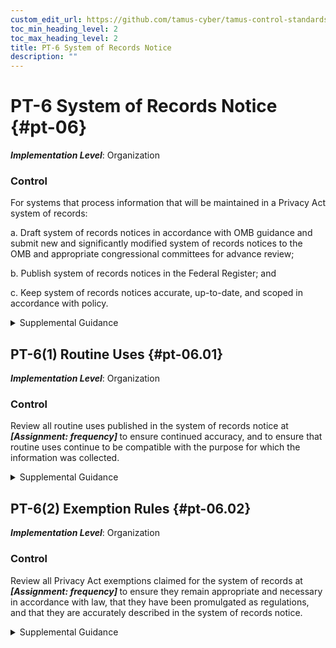 ```yaml
---
custom_edit_url: https://github.com/tamus-cyber/tamus-control-standards/tree/main/content/tamus.edu/TAMUS_profile.xml
toc_min_heading_level: 2
toc_max_heading_level: 2
title: PT-6 System of Records Notice
description: ""
---
```


# PT-6 System of Records Notice {#pt-06}

_**Implementation Level**_: Organization

### Control

For systems that process information that will be maintained in a Privacy Act system of records:

a. Draft system of records notices in accordance with OMB guidance and submit new and significantly modified system of records notices to the OMB and appropriate congressional committees for advance review;

b. Publish system of records notices in the Federal Register; and

c. Keep system of records notices accurate, up-to-date, and scoped in accordance with policy.


<details><summary>Supplemental Guidance</summary>The [PRIVACT](#18e71fec-c6fd-475a-925a-5d8495cf8455) requires that federal agencies publish a system of records notice in the Federal Register upon the establishment and/or modification of a [PRIVACT](#18e71fec-c6fd-475a-925a-5d8495cf8455) system of records. As a general matter, a system of records notice is required when an agency maintains a group of any records under the control of the agency from which information is retrieved by the name of an individual or by some identifying number, symbol, or other identifier. The notice describes the existence and character of the system and identifies the system of records, the purpose(s) of the system, the authority for maintenance of the records, the categories of records maintained in the system, the categories of individuals about whom records are maintained, the routine uses to which the records are subject, and additional details about the system as described in [OMB A-108](#3671ff20-c17c-44d6-8a88-7de203fa74aa).</details>


## PT-6(1) Routine Uses {#pt-06.01}

_**Implementation Level**_: Organization

### Control

Review all routine uses published in the system of records notice at <strong title="pt-06.01_odp"> <em>[Assignment: frequency]</em> </strong> to ensure continued accuracy, and to ensure that routine uses continue to be compatible with the purpose for which the information was collected.


<details><summary>Supplemental Guidance</summary>A [PRIVACT](#18e71fec-c6fd-475a-925a-5d8495cf8455) routine use is a particular kind of disclosure of a record outside of the federal agency maintaining the system of records. A routine use is an exception to the [PRIVACT](#18e71fec-c6fd-475a-925a-5d8495cf8455) prohibition on the disclosure of a record in a system of records without the prior written consent of the individual to whom the record pertains. To qualify as a routine use, the disclosure must be for a purpose that is compatible with the purpose for which the information was originally collected. The [PRIVACT](#18e71fec-c6fd-475a-925a-5d8495cf8455) requires agencies to describe each routine use of the records maintained in the system of records, including the categories of users of the records and the purpose of the use. Agencies may only establish routine uses by explicitly publishing them in the relevant system of records notice.</details>


## PT-6(2) Exemption Rules {#pt-06.02}

_**Implementation Level**_: Organization

### Control

Review all Privacy Act exemptions claimed for the system of records at <strong title="pt-06.02_odp"> <em>[Assignment: frequency]</em> </strong> to ensure they remain appropriate and necessary in accordance with law, that they have been promulgated as regulations, and that they are accurately described in the system of records notice.


<details><summary>Supplemental Guidance</summary>The [PRIVACT](#18e71fec-c6fd-475a-925a-5d8495cf8455) includes two sets of provisions that allow federal agencies to claim exemptions from certain requirements in the statute. In certain circumstances, these provisions allow agencies to promulgate regulations to exempt a system of records from select provisions of the [PRIVACT](#18e71fec-c6fd-475a-925a-5d8495cf8455) . At a minimum, organizations’ [PRIVACT](#18e71fec-c6fd-475a-925a-5d8495cf8455) exemption regulations include the specific name(s) of any system(s) of records that will be exempt, the specific provisions of the [PRIVACT](#18e71fec-c6fd-475a-925a-5d8495cf8455) from which the system(s) of records is to be exempted, the reasons for the exemption, and an explanation for why the exemption is both necessary and appropriate.</details>
